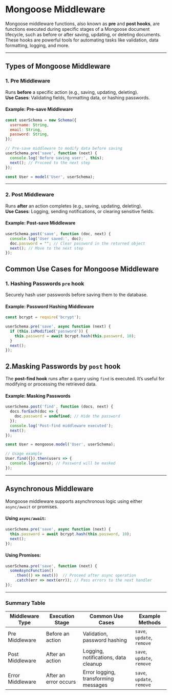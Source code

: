 # **Mongoose Middleware**

Mongoose middleware functions, also known as **pre** and **post hooks**, are functions executed during specific stages of a Mongoose document lifecycle, such as before or after saving, updating, or deleting documents. These hooks are powerful tools for automating tasks like validation, data formatting, logging, and more.

---

## **Types of Mongoose Middleware**

### **1. Pre Middleware**
Runs **before** a specific action (e.g., saving, updating, deleting).  
**Use Cases**: Validating fields, formatting data, or hashing passwords.

#### Example: Pre-save Middleware
```javascript
const userSchema = new Schema({
  username: String,
  email: String,
  password: String,
});

// Pre-save middleware to modify data before saving
userSchema.pre('save', function (next) {
  console.log('Before saving user:', this);
  next(); // Proceed to the next step
});

const User = model('User', userSchema);
```

---

### **2. Post Middleware**
Runs **after** an action completes (e.g., saving, updating, deleting).  
**Use Cases**: Logging, sending notifications, or clearing sensitive fields.

#### Example: Post-save Middleware
```javascript
userSchema.post('save', function (doc, next) {
  console.log('User saved:', doc);
  doc.password = ""; // Clear password in the returned object
  next(); // Move to the next step
});
```



## **Common Use Cases for Mongoose Middleware**

### **1. Hashing Passwords `pre` hook**
Securely hash user passwords before saving them to the database.

#### Example: Password Hashing Middleware
```javascript
const bcrypt = require('bcrypt');

userSchema.pre('save', async function (next) {
  if (this.isModified('password')) {
    this.password = await bcrypt.hash(this.password, 10);
  }
  next();
});
```
## 2.**Masking Passwords by `post` hook**

The **post-find hook** runs after a query using `find` is executed. It’s useful for modifying or processing the retrieved data.

#### Example: Masking Passwords
```javascript
userSchema.post('find', function (docs, next) {
  docs.forEach(doc => {
    doc.password = undefined; // Hide the password
  });
  console.log('Post-find middleware executed');
  next();
});

const User = mongoose.model('User', userSchema);

// Usage example
User.find({}).then(users => {
  console.log(users); // Password will be masked
});
```

---

## **Asynchronous Middleware**

Mongoose middleware supports asynchronous logic using either `async/await` or promises.

#### Using `async/await`:
```javascript
userSchema.pre('save', async function (next) {
  this.password = await bcrypt.hash(this.password, 10);
  next();
});
```

#### Using Promises:
```javascript
userSchema.pre('save', function (next) {
  someAsyncFunction()
    .then(() => next())  // Proceed after async operation
    .catch(err => next(err)); // Pass errors to the next handler
});
```

---


### Summary Table
| **Middleware Type** | **Execution Stage**       | **Common Use Cases**                | **Example Methods**       |
|----------------------|---------------------------|--------------------------------------|---------------------------|
| Pre Middleware       | Before an action         | Validation, password hashing         | `save`, `update`, `remove`|
| Post Middleware      | After an action          | Logging, notifications, data cleanup | `save`, `update`, `remove`|
| Error Middleware     | After an error occurs    | Error logging, transforming messages | `save`, `update`, `remove`|
